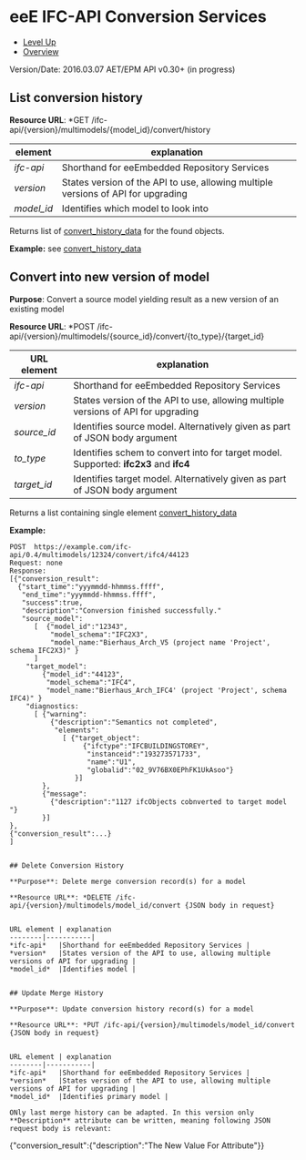 # eeE IFC-API Conversion Services #

* [Level Up](../README.md)
* [Overview](./README.md)

Version/Date: 2016.03.07 AET/EPM  API v0.30+ (in progress)

## List conversion history


**Resource URL**: *GET /ifc-api/{version}/multimodels/{model_id}/convert/history

element | explanation
--------|-----------|
*ifc-api*	|Shorthand for eeEmbedded Repository Services |
*version*	|States version of the API to use, allowing multiple versions of API for upgrading |
*model_id*	|Identifies which model to look into |

Returns list of [convert_history_data](./a_schemata/convert_history_data.md) for the found objects. 

**Example:** see [convert_history_data](./a_schemata/convert_history_data.md)

## Convert into new version of model

**Purpose**: Convert a source model yielding result as a new version of an existing model

**Resource URL**: *POST /ifc-api/{version}/multimodels/{source_id}/convert/{to_type}/{target_id}



URL element | explanation
--------|-----------|
*ifc-api*	|Shorthand for eeEmbedded Repository Services |
*version*	|States version of the API to use, allowing multiple versions of API for upgrading |
*source_id*	|Identifies source model. Alternatively given as part of JSON body argument |
*to_type*	|Identifies schem to convert into for target model. Supported: **ifc2x3** and **ifc4**
*target_id*	|Identifies target model. Alternatively given as part of JSON body argument |


Returns a list containing single element [convert_history_data](./a_schemata/convert_history_data.md)

**Example:** 

```
POST  https://example.com/ifc-api/0.4/multimodels/12324/convert/ifc4/44123
Request: none
Response:
[{"conversion_result":
  {"start_time":"yyymmdd-hhmmss.ffff",
   "end_time":"yyymmdd-hhmmss.ffff",
   "success":true,
   "description":"Conversion finished successfully." 
   "source_model":
      [  {"model_id":"12343",
          "model_schema":"IFC2X3",
          "model_name:"Bierhaus_Arch_V5 (project name 'Project', schema IFC2X3)" }
      ]
    "target_model": 
        {"model_id":"44123",
         "model_schema":"IFC4",
         "model_name:"Bierhaus_Arch_IFC4' (project 'Project', schema IFC4)" }
    "diagnostics:
      [ {"warning": 
          {"description":"Semantics not completed",
           "elements":
             [ {"target_object":
                  {"ifctype":"IFCBUILDINGSTOREY",
                   "instanceid":"193273571733",
                   "name":"U1",
                   "globalid":"02_9V76BX0EPhFK1UkAsoo"}
                }]
        },
        {"message":
          {"description":"1127 ifcObjects cobnverted to target model "}
        }]
},
{"conversion_result":...}
]
```

```

## Delete Conversion History

**Purpose**: Delete merge conversion record(s) for a model

**Resource URL**: *DELETE /ifc-api/{version}/multimodels/model_id/convert {JSON body in request}


URL element | explanation
--------|-----------|
*ifc-api*	|Shorthand for eeEmbedded Repository Services |
*version*	|States version of the API to use, allowing multiple versions of API for upgrading |
*model_id*	|Identifies model |


## Update Merge History

**Purpose**: Update conversion history record(s) for a model  

**Resource URL**: *PUT /ifc-api/{version}/multimodels/model_id/convert {JSON body in request}


URL element | explanation
--------|-----------|
*ifc-api*	|Shorthand for eeEmbedded Repository Services |
*version*	|States version of the API to use, allowing multiple versions of API for upgrading |
*model_id*	|Identifies primary model |

ONly last merge history can be adapted. In this version only **Description** attribute can be written, meaning following JSON request body is relevant:

```
{"conversion_result":{"description":"The New Value For Attribute"}}
```
